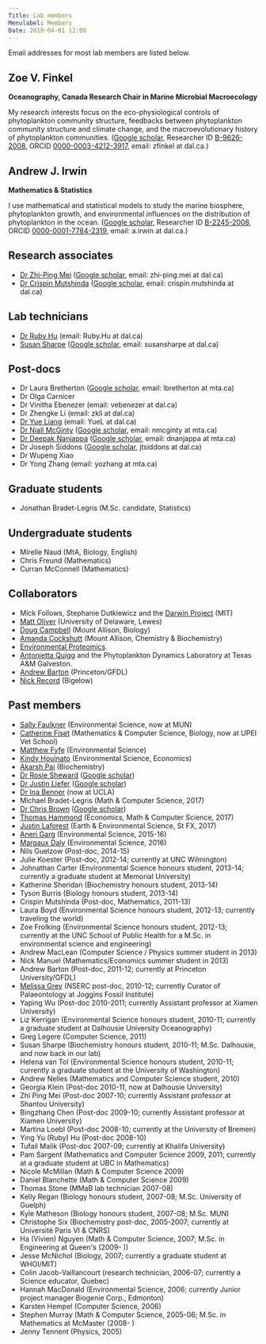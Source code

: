 ```yaml
---
Title: Lab members
Menulabel: Members
Date: 2019-04-01 12:00
---
```


Email addresses for most lab members are listed below.

## Zoe V. Finkel 
**Oceanography, Canada Research Chair in Marine Microbial Macroecology**

My research interests focus on the eco-physiological controls of
phytoplankton community structure, feedbacks between phytoplankton
community structure and climate change, and the macroevolutionary
history of phytoplankton communities.
([Google scholar](http://scholar.google.com/citations?user=zfV-o4gAAAAJ&hl=en),
 Researcher ID [B-9626-2008](http://www.researcherid.com/rid/B-9626-2008),
 ORCID [0000-0003-4212-3917](http://orcid.org/0000-0003-4212-3917), email: zfinkel at dal.ca.)

## Andrew J. Irwin 
**Mathematics & Statistics**

I use mathematical and statistical models to study the marine biosphere, phytoplankton growth, and environmental influences on the distribution of phytoplankton in the ocean. 
([Google scholar](http://scholar.google.com/citations?user=wFFLMuUAAAAJ&hl=en),
 Researcher ID [B-2245-2008](http://www.researcherid.com/rid/B-2245-2008),
 ORCID [0000-0001-7784-2319](http://orcid.org/0000-0001-7784-2319), email: a.irwin at dal.ca.) 

## Research associates
* [Dr Zhi-Ping Mei]({filename}people/mei.md) ([Google scholar](https://scholar.google.ca/citations?user=CFaB2cAAAAAJ), email: zhi-ping.mei at dal.ca)
* [Dr Crispin Mutshinda]({filename}people/mutshinda.md) ([Google scholar](https://scholar.google.ca/citations?user=LTUJJ_AAAAAJ), email: crispin.mutshinda at dal.ca)

## Lab technicians
* [Dr Ruby Hu]({filename}people/hu.md) (email: Ruby.Hu at dal.ca)
* [Susan Sharpe]({filename}people/sharpe.md) ([Google scholar](https://scholar.google.ca/citations?user=byhY--8AAAAJ), email: susansharpe at dal.ca)

## Post-docs
* Dr Laura Bretherton ([Google scholar](https://scholar.google.ca/citations?user=yzEE_7cAAAAJ), email: lbretherton at mta.ca)
* Dr Olga Carnicer
* Dr Vinitha Ebenezer (email: vebenezer at dal.ca)
* Dr Zhengke Li (email: zkli at dal.ca)
* [Dr Yue Liang]({filename}people/liang.md) (email: YueL at dal.ca)
* [Dr Niall McGinty]({filename}people/mcginty.md) ([Google scholar](https://scholar.google.ca/citations?user=P5Jc4icAAAAJ), email: nmcginty at mta.ca)
* [Dr Deepak Nanjappa]({filename}people/nanjappa.md) ([Google scholar](https://scholar.google.ca/citations?user=vnMVBCkAAAAJ), email: dnanjappa at mta.ca) 
* Dr Joseph Siddons ([Google scholar](https://scholar.google.ca/citations?user=akdjx7UAAAAJ), jtsiddons at dal.ca)
* Dr Wupeng Xiao
* Dr Yong Zhang (email: yozhang at mta.ca)

## Graduate students
* Jonathan Bradet-Legris (M.Sc. candidate, Statistics)

## Undergraduate students
* Mirelle Naud (MtA, Biology, English)
* Chris Freund (Mathematics)
* Curran McConnell (Mathematics)

## Collaborators
* Mick Follows, Stephanie Dutkiewicz and the [Darwin Project](http://darwinproject.mit.edu/) (MIT)
* [Matt Oliver](http://www.ceoe.udel.edu/our-people/profiles/moliver) (University of Delaware, Lewes)
* [Doug Campbell](https://sites.google.com/site/campbellphytoplankton/) (Mount Allison, Biology)
* [Amanda Cockshutt](http://www.mta.ca/Community/Bios/Amanda_Cockshutt/Amanda_Cockshutt/) (Mount Allison, Chemistry & Biochemistry)
* [Environmental Proteomics](http://www.environmentalproteomics.ca).
* [Antonietta Quigg](http://www.tamug.edu/phytoplankton/People/Antonietta_Quigg.html) and the Phytoplankton Dynamics Laboratory at Texas A&M Galveston.
* [Andrew Barton](http://www.princeton.edu/~abarton/) (Princeton/GFDL)
* [Nick Record](https://www.bigelow.org/research/srs/nick-record/) (Bigelow)

## Past members
  * [Sally Faulkner]({filename}people/faulkner.md) (Environmental Science, now at MUN)
  * [Catherine Fiset]({filename}people/fiset.md) (Mathematics & Computer Science, Biology, now at UPEI Vet School)
  * [Matthew Fyfe]({filename}people/fyfe.md) (Environmental Science)
  * [Kindy Houinato]({filename}people/houinato.md) (Environmental Science, Economics)
  * [Akarsh Pai]({filename}people/pai.md) (Biochemistry)
  * [Dr Rosie Sheward]({filename}people/sheward.md) ([Google scholar](https://scholar.google.ca/citations?user=U07nicwAAAAJ)) 
  * [Dr Justin Liefer]({filename}people/liefer.md) ([Google scholar](https://scholar.google.ca/citations?user=eQuE6lIAAAAJ))
  * [Dr Ina Benner]({filename}people/benner.md) (now at UCLA)
  * Michael Bradet-Legris (Math & Computer Science, 2017)
  * [Dr Chris Brown]({filename}people/brown.md) ([Google scholar](https://scholar.google.ca/citations?user=uXfmay0AAAAJ))
  * [Thomas Hammond]({filename}people/hammond.md) (Economics, Math & Computer Science, 2017)
  * [Justin Laforest]({filename}people/laforest.md) (Earth & Environmental Science, St FX, 2017)
  * [Aneri Garg]({filename}people/garg.md) (Environmental Science, 2015-16)
  * [Margaux Daly]({filename}people/daly.md) (Environmental Science, 2016)
  * Nils Guelzow (Post-doc, 2014-15)
  * Julie Koester (Post-doc, 2012-14; currently at UNC Wilmington)
  * Johnathan Carter (Environmental Science honours student, 2013-14; currently a graduate student at Memorial University)
  * Katherine Sheridan (Biochemistry honours student, 2013-14)
  * Tyson Burris (Biology honours student, 2013-14)
  * Crispin Mutshinda (Post-doc, Mathematics, 2011-13)
  * Laura Boyd (Environmental Science honours student, 2012-13; currently traveling the world)
  * Zoe Frolking (Environmental Science honours student, 2012-13; currently at the UNC School of Public Health for a M.Sc. in environmental science and engineering)
  * Andrew MacLean (Computer Science / Physics summer student in 2013)
  * Nick Manuel (Mathematics/Economics summer student in 2013)
  * Andrew Barton (Post-doc, 2011-12; currently at Princeton University/GFDL)
  * [Melissa Grey](http://jogginsfossilcliffs.net/research/Melissab.php) (NSERC post-doc, 2010-12; currently Curator of Palaeontology at Joggins Fossil Institute)
  * Yaping Wu (Post-doc 2010-2011; currently Assistant professor at Xiamen University)
  * Liz Kerrigan (Environmental Science honours student, 2010-11; currently a graduate student at Dalhousie University Oceanography)
  * Greg Legere (Computer Science, 2011)
  * Susan Sharpe (Biochemistry honours student, 2010-11; M.Sc. Dalhousie, and now back in our lab)
  * Helena van Tol (Environmental Science honours student, 2010-11; currently a graduate student at the University of Washington)
  * Andrew Nelles (Mathematics and Computer Science student, 2010)
  * Georgia Klein (Post-doc 2010-11, now at Dalhousie University)
  * Zhi Ping Mei (Post-doc 2007-10; currently Assistant professor at Shantou University)
  * Bingzhang Chen (Post-doc 2009-10; currently Assistant professor at Xiamen University)
  * Martina Loebl (Post-doc 2008-10; currently at the University of Bremen)
  * Ying Yu (Ruby) Hu (Post-doc 2008-10)
  * Tufail Malik (Post-doc 2007-09; currently at Khalifa University)
  * Pam Sargent (Mathematics and Computer Science 2009, 2011; currently at a graduate student at UBC in Mathematics)
  * Nicole McMillan (Math & Computer Science 2009)
  * Daniel Blanchette (Math & Computer Science 2009)
  * Thomas Stone (MMaB lab technician 2007-08)
  * Kelly Regan (Biology honours student, 2007-08; M.Sc. University of Guelph)
  * Kyle Matheson (Biology honours student, 2007-08; M.Sc. MUN)
  * Christophe Six (Biochemistry post-doc, 2005-2007; currently at Université Paris VI & CNRS)
  * Ha (Vivien) Nguyen (Math & Computer Science, 2007; M.Sc. in Engineering at Queen's (2009- ))
  * Jesse McNichol (Biology, 2007; currently a graduate student at WHOI/MIT)
  * Colin Jacob-Vaillancourt (research technician, 2006-07; currently a Science educator, Quebec)
  * Hannah MacDonald (Environmental Science, 2006; currently Junior project manager Biogenie Corp., Edmonton)
  * Karsten Hempel (Computer Science, 2006)
  * Stephen Murray (Math & Computer Science, 2005-06; M.Sc. in Mathematics at McMaster (2008- )
  * Jenny Tennent (Physics, 2005)
